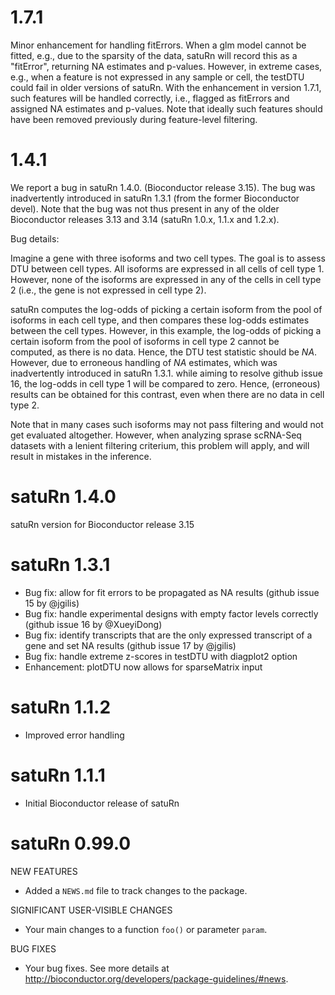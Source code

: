 # 1.7.1

Minor enhancement for handling fitErrors. When a glm model cannot be fitted,
e.g., due to the sparsity of the data, satuRn will record this as a "fitError", returning
NA estimates and p-values. However, in extreme cases, e.g., when a feature is not 
expressed in any sample or cell, the testDTU could fail in older versions of satuRn.
With the enhancement in version 1.7.1, such features will be handled correctly, i.e.,
flagged as fitErrors and assigned NA estimates and p-values. Note that ideally such
features should have been removed previously during feature-level filtering.

# 1.4.1

We report a bug in satuRn 1.4.0. (Bioconductor release 3.15). The bug
was inadvertently introduced in satuRn 1.3.1 (from the former
Bioconductor devel). Note that the bug was not thus present in any of
the older Bioconductor releases 3.13 and 3.14 (satuRn 1.0.x, 1.1.x and
1.2.x).

Bug details:

Imagine a gene with three isoforms and two cell types. The goal is to assess DTU
between cell types. All isoforms are expressed in all cells of cell type 1. 
However, none of the isoforms are expressed in any of the cells in cell type 2
(i.e., the gene is not expressed in cell type 2). 

satuRn computes the log-odds of picking a certain isoform from the pool of 
isoforms in each cell type, and then compares these log-odds estimates between 
the cell types. However, in this example, the log-odds of picking a certain 
isoform from the pool of isoforms in cell type 2 cannot be computed, as there
is no data. Hence, the DTU test statistic should be *NA*. However, due to 
erroneous handling of *NA* estimates, which was inadvertently introduced in 
satuRn 1.3.1. while aiming to resolve github issue 16, the log-odds in cell 
type 1 will be compared to zero. Hence, (erroneous) results can be obtained for 
this contrast, even when there are no data in cell type 2.

Note that in many cases such isoforms may not pass filtering and would not get
evaluated altogether. However, when analyzing sprase scRNA-Seq datasets with
a lenient filtering criterium, this problem will apply, and will result in
mistakes in the inference.

# satuRn 1.4.0

satuRn version for Bioconductor release 3.15

# satuRn 1.3.1

* Bug fix: allow for fit errors to be propagated as NA results (github issue 15 by @jgilis)
* Bug fix: handle experimental designs with empty factor levels correctly (github issue 16 by @XueyiDong)
* Bug fix: identify transcripts that are the only expressed transcript of a gene and set NA results (github issue 17 by @jgilis)
* Bug fix: handle extreme z-scores in testDTU with diagplot2 option
* Enhancement:  plotDTU now allows for sparseMatrix input

# satuRn 1.1.2

* Improved error handling

# satuRn 1.1.1

* Initial Bioconductor release of satuRn


# satuRn 0.99.0

NEW FEATURES

* Added a `NEWS.md` file to track changes to the package.

SIGNIFICANT USER-VISIBLE CHANGES

* Your main changes to a function `foo()` or parameter `param`.

BUG FIXES

* Your bug fixes. See more details at
<http://bioconductor.org/developers/package-guidelines/#news>.
